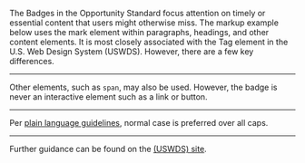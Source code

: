 The Badges in the Opportunity Standard focus attention on timely or essential content that users might otherwise miss. The markup example below uses the mark element within paragraphs, headings, and other content elements. It is most closely associated with the Tag element in the U.S. Web Design System (USWDS). However, there are a few key differences.

---

Other elements, such as `span`, may also be used. However, the badge is never an interactive element such as a link or button.

---

Per <a href="https://blueprint.cityofnewyork.us/content/plain-language-and-readability/" target="_blank" rel="noopener nofollow">plain language guidelines</a>, normal case is preferred over all caps.

---

Further guidance can be found on the <a href="https://designsystem.digital.gov/components/tag/" target="_blank" rel="noopener nofollow">(USWDS) site</a>.
